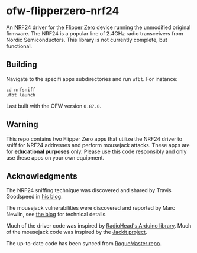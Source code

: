 # ofw-flipperzero-nrf24

An [NRF24](https://www.sparkfun.com/datasheets/Components/SMD/nRF24L01Pluss_Preliminary_Product_Specification_v1_0.pdf) driver for the [Flipper Zero](https://flipperzero.one/) device running the unmodified original firmware.
The NRF24 is a popular line of 2.4GHz radio transceivers from Nordic Semiconductors. This library is not currently complete, but functional.

## Building
Navigate to the specifi apps subdirectories and run `ufbt`. For instance:

```shell
cd nrfsniff
ufbt launch
```

Last built with the OFW version `0.87.0`.

## Warning
This repo contains two Flipper Zero apps that utilize the NRF24 driver to sniff for NRF24 addresses and perform mousejack attacks. These apps are for **educational purposes** only. Please use this code responsibly and only use these apps on your own equipment.

## Acknowledgments
The NRF24 sniffing technique was discovered and shared by Travis Goodspeed in [his blog](http://travisgoodspeed.blogspot.com/2011/02/promiscuity-is-nrf24l01s-duty.html).

The mousejack vulnerabilities were discovered and reported by Marc Newlin, see [the blog](https://www.bastille.net/research/vulnerabilities/mousejack/technical-details) for technical details.

Much of the driver code was inspired by [RadioHead's Arduino library](https://www.airspayce.com/mikem/arduino/RadioHead/classRH__NRF24.html).
Much of the mousejack code was inspired by the [Jackit project](https://github.com/insecurityofthings/jackit).

The up-to-date code has been synced from [RogueMaster repo](https://github.com/RogueMaster/flipperzero-firmware-wPlugins).
